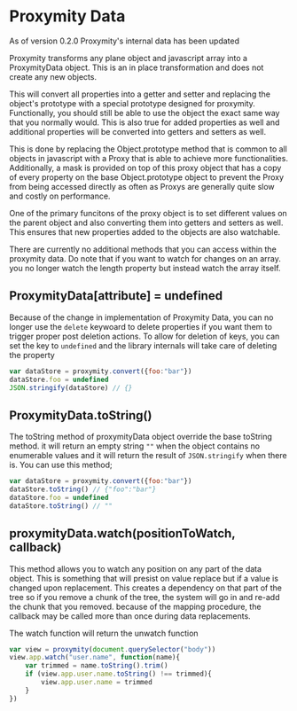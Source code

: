 # Proxymity Data
As of version 0.2.0 Proxymity's internal data has been updated

Proxymity transforms any plane object and javascript array into a ProxymityData object. This is an in place transformation and does not create any new objects.

This will convert all properties into a getter and setter and replacing the object's prototype with a special prototype designed for proxymity. Functionally, you should still be able to use the object the exact same way that you normally would. This is also true for added properties as well and additional properties will be converted into getters and setters as well.

This is done by replacing the Object.prototype method that is common to all objects in javascript with a Proxy that is able to achieve more functionalities. Additionally, a mask is provided on top of this proxy object that has a copy of every property on the base Object.prototype object to prevent the Proxy from being accessed directly as often as Proxys are generally quite slow and costly on performance.

One of the primary funcitons of the proxy object is to set different values on the parent object and also converting them into getters and setters as well. This ensures that new properties added to the objects are also watchable. 

There are currently no additional methods that you can access within the proxymity data. Do note that if you want to watch for changes on an array. you no longer watch the length property but instead watch the array itself.

## ProxymityData[attribute] = undefined
Because of the change in implementation of Proxymity Data, you can no longer use the `delete` keywoard to delete properties if you want them to trigger proper post deletion actions. To allow for deletion of keys, you can set the key to `undefined` and the library internals will take care of deleting the property

```javascript
var dataStore = proxymity.convert({foo:"bar"})
dataStore.foo = undefined
JSON.stringify(dataStore) // {}
```

## ProxymityData.toString()
The toString method of proxymityData object override the base toString method. it will return an empty string `""` when the object contains no enumerable values and it will return the result of `JSON.stringify` when there is. You can use this method;

```javascript
var dataStore = proxymity.convert({foo:"bar"})
dataStore.toString() // {"foo":"bar"}
dataStore.foo = undefined
dataStore.toString() // ""

```

## proxymityData.watch(positionToWatch, callback)
This method allows you to watch any position on any part of the data object. This is something that will presist on value replace but if a value is changed upon replacement. This creates a dependency on that part of the tree so if you remove a chunk of the tree, the system will go in and re-add the chunk that you removed. because of the mapping procedure, the callback may be called more than once during data replacements.

The watch function will return the unwatch function

```javascript
var view = proxymity(document.querySelector("body"))
view.app.watch("user.name", function(name){
	var trimmed = name.toString().trim()
	if (view.app.user.name.toString() !== trimmed){
		view.app.user.name = trimmed
	}
})
```
